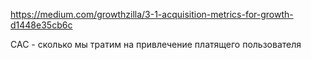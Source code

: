 https://medium.com/growthzilla/3-1-acquisition-metrics-for-growth-d1448e35cb6c

CAC - сколько мы тратим на привлечение платящего пользователя